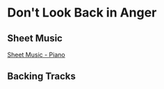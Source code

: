 # Don't Look Back in Anger

## Sheet Music

[Sheet Music - Piano](SheetMusic/DontLookBackInAngerPiano.pdf)

## Backing Tracks 
<!-- paste the below just before the </head> tag -->
<script type="module" src="https://mixthat.co/js/bundled/mixthat-player/dist/module.js"></script>
<style>
:root {
  --stemplayer-js-controls-background-color: #232323;
}
</style>
<!-- Paste the below in the HTML document where you would like the player to appear -->
<mixthat-player controls="" src="https://mixthat.co/api/tracks/747453f0-d7be-47bd-bc80-54c5ac475cf0/stream?authToken=eyJhbGciOiJIUzI1NiIsInR5cCI6IkpXVCJ9.eyJ0b2tlbnV1aWQiOiIzNzA3MDYyNy1lZTcwLTRlNzgtOGQ0ZS03MmNlNGFlMzRkODgiLCJvd25lcklkIjoidXMtZWFzdC0xOmE2YWY0M2NkLTNlMDgtY2U1YS1kNmE2LWMzOWM2ODBjNTA4OSIsImFjbDp0cmFjazpzdHJlYW0iOnRydWUsImlhdCI6MTcyNTMwOTY3NywiYXVkIjoiaHR0cHM6Ly9taXh0aGF0LmNvIiwiaXNzIjoiaHR0cHM6Ly9taXh0aGF0LmNvIiwic3ViIjoiNzQ3NDUzZjAtZDdiZS00N2JkLWJjODAtNTRjNWFjNDc1Y2YwIn0.gQzVMRLIah25oVg3OH_WDjtdhMDHDP85uXOYD-pB-Fg"></mixthat-player>



